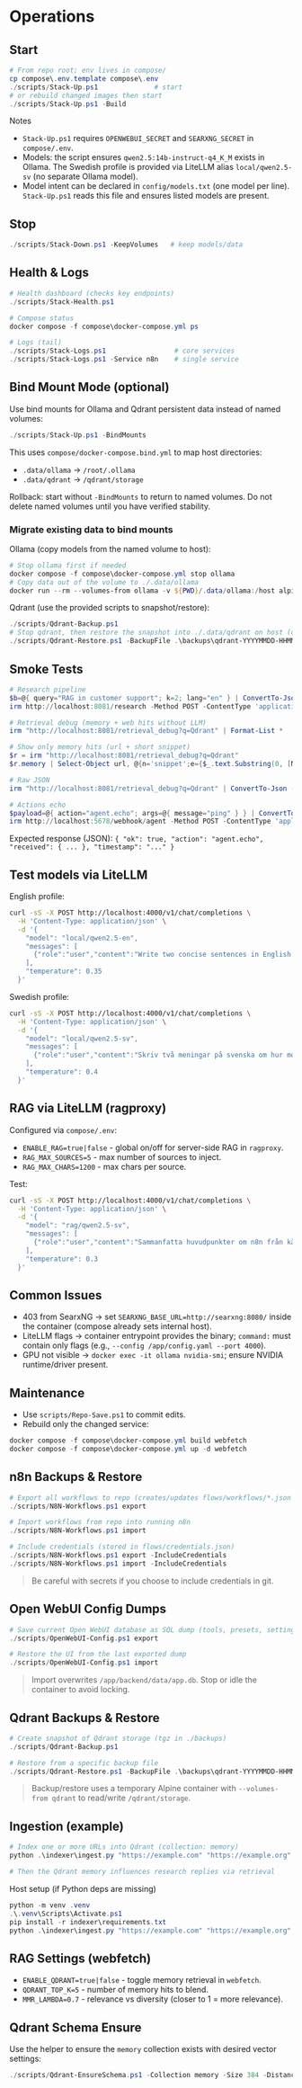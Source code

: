 # Operations

## Start
```powershell
# From repo root; env lives in compose/
cp compose\.env.template compose\.env
./scripts/Stack-Up.ps1              # start
# or rebuild changed images then start
./scripts/Stack-Up.ps1 -Build
```

Notes
- `Stack-Up.ps1` requires `OPENWEBUI_SECRET` and `SEARXNG_SECRET` in `compose/.env`.
- Models: the script ensures `qwen2.5:14b-instruct-q4_K_M` exists in Ollama. The Swedish profile is provided via LiteLLM alias `local/qwen2.5-sv` (no separate Ollama model).
 - Model intent can be declared in `config/models.txt` (one model per line). `Stack-Up.ps1` reads this file and ensures listed models are present.

## Stop
```powershell
./scripts/Stack-Down.ps1 -KeepVolumes   # keep models/data
```

## Health & Logs
```powershell
# Health dashboard (checks key endpoints)
./scripts/Stack-Health.ps1

# Compose status
docker compose -f compose\docker-compose.yml ps

# Logs (tail)
./scripts/Stack-Logs.ps1                 # core services
./scripts/Stack-Logs.ps1 -Service n8n    # single service
```

## Bind Mount Mode (optional)

Use bind mounts for Ollama and Qdrant persistent data instead of named volumes:

```powershell
./scripts/Stack-Up.ps1 -BindMounts
```

This uses `compose/docker-compose.bind.yml` to map host directories:
- `.data/ollama` -> `/root/.ollama`
- `.data/qdrant` -> `/qdrant/storage`

Rollback: start without `-BindMounts` to return to named volumes. Do not delete named volumes until you have verified stability.

### Migrate existing data to bind mounts

Ollama (copy models from the named volume to host):
```powershell
# Stop ollama first if needed
docker compose -f compose\docker-compose.yml stop ollama
# Copy data out of the volume to ./.data/ollama
docker run --rm --volumes-from ollama -v ${PWD}/.data/ollama:/host alpine sh -lc "mkdir -p /host && cp -a /root/.ollama/. /host/"
```

Qdrant (use the provided scripts to snapshot/restore):
```powershell
./scripts/Qdrant-Backup.ps1
# Stop qdrant, then restore the snapshot into ./.data/qdrant on host (optional enhancement forthcoming)
./scripts/Qdrant-Restore.ps1 -BackupFile .\backups\qdrant-YYYYMMDD-HHMMSS.tgz
```

## Smoke Tests
```powershell
# Research pipeline
$b=@{ query="RAG in customer support"; k=2; lang="en" } | ConvertTo-Json -Compress
irm http://localhost:8081/research -Method POST -ContentType 'application/json' -Body $b

# Retrieval debug (memory + web hits without LLM)
irm "http://localhost:8081/retrieval_debug?q=Qdrant" | Format-List *

# Show only memory hits (url + short snippet)
$r = irm "http://localhost:8081/retrieval_debug?q=Qdrant"
$r.memory | Select-Object url, @{n='snippet';e={$_.text.Substring(0, [Math]::Min(80, $_.text.Length))}}

# Raw JSON
irm "http://localhost:8081/retrieval_debug?q=Qdrant" | ConvertTo-Json -Depth 6

# Actions echo
$payload=@{ action="agent.echo"; args=@{ message="ping" } } | ConvertTo-Json -Compress
irm http://localhost:5678/webhook/agent -Method POST -ContentType 'application/json' -Body $payload
```

Expected response (JSON): `{ "ok": true, "action": "agent.echo", "received": { ... }, "timestamp": "..." }`

## Test models via LiteLLM

English profile:
```bash
curl -sS -X POST http://localhost:4000/v1/chat/completions \
  -H 'Content-Type: application/json' \
  -d '{
    "model": "local/qwen2.5-en",
    "messages": [
      {"role":"user","content":"Write two concise sentences in English about how this model is used in the platform."}
    ],
    "temperature": 0.35
  }'
```

Swedish profile:
```bash
curl -sS -X POST http://localhost:4000/v1/chat/completions \
  -H 'Content-Type: application/json' \
  -d '{
    "model": "local/qwen2.5-sv",
    "messages": [
      {"role":"user","content":"Skriv två meningar på svenska om hur modellen används i plattformen."}
    ],
    "temperature": 0.4
  }'
```

## RAG via LiteLLM (ragproxy)

Configured via `compose/.env`:
- `ENABLE_RAG=true|false` - global on/off for server-side RAG in `ragproxy`.
- `RAG_MAX_SOURCES=5` - max number of sources to inject.
- `RAG_MAX_CHARS=1200` - max chars per source.

Test:
```bash
curl -sS -X POST http://localhost:4000/v1/chat/completions \
  -H 'Content-Type: application/json' \
  -d '{
    "model": "rag/qwen2.5-sv",
    "messages": [
      {"role":"user","content":"Sammanfatta huvudpunkter om n8n från kända källor på svenska och ange källor."}
    ],
    "temperature": 0.3
  }'
```

## Common Issues
- 403 from SearxNG -> set `SEARXNG_BASE_URL=http://searxng:8080/` inside the container (compose already sets internal host).
- LiteLLM flags -> container entrypoint provides the binary; `command:` must contain only flags (e.g., `--config /app/config.yaml --port 4000`).
- GPU not visible -> `docker exec -it ollama nvidia-smi`; ensure NVIDIA runtime/driver present.

## Maintenance
- Use `scripts/Repo-Save.ps1` to commit edits.
- Rebuild only the changed service:
```powershell
docker compose -f compose\docker-compose.yml build webfetch
docker compose -f compose\docker-compose.yml up -d webfetch
```

## n8n Backups & Restore
```powershell
# Export all workflows to repo (creates/updates flows/workflows/*.json and flows/workflows.json)
./scripts/N8N-Workflows.ps1 export

# Import workflows from repo into running n8n
./scripts/N8N-Workflows.ps1 import

# Include credentials (stored in flows/credentials.json)
./scripts/N8N-Workflows.ps1 export -IncludeCredentials
./scripts/N8N-Workflows.ps1 import -IncludeCredentials
```

> Be careful with secrets if you choose to include credentials in git.

## Open WebUI Config Dumps
```powershell
# Save current Open WebUI database as SQL dump (tools, presets, settings)
./scripts/OpenWebUI-Config.ps1 export

# Restore the UI from the last exported dump
./scripts/OpenWebUI-Config.ps1 import
```

> Import overwrites `/app/backend/data/app.db`. Stop or idle the container to avoid locking.

## Qdrant Backups & Restore
```powershell
# Create snapshot of Qdrant storage (tgz in ./backups)
./scripts/Qdrant-Backup.ps1

# Restore from a specific backup file
./scripts/Qdrant-Restore.ps1 -BackupFile .\backups\qdrant-YYYYMMDD-HHMMSS.tgz
```

> Backup/restore uses a temporary Alpine container with `--volumes-from qdrant` to read/write `/qdrant/storage`.

## Ingestion (example)
```powershell
# Index one or more URLs into Qdrant (collection: memory)
python .\indexer\ingest.py "https://example.com" "https://example.org"

# Then the Qdrant memory influences research replies via retrieval
```

Host setup (if Python deps are missing)
```powershell
python -m venv .venv
.\.venv\Scripts\Activate.ps1
pip install -r indexer\requirements.txt
python .\indexer\ingest.py "https://example.com" "https://example.org"
```

## RAG Settings (webfetch)
- `ENABLE_QDRANT=true|false` - toggle memory retrieval in `webfetch`.
- `QDRANT_TOP_K=5` - number of memory hits to blend.
- `MMR_LAMBDA=0.7` - relevance vs diversity (closer to 1 = more relevance).

## Qdrant Schema Ensure
Use the helper to ensure the `memory` collection exists with desired vector settings:
```powershell
./scripts/Qdrant-EnsureSchema.ps1 -Collection memory -Size 384 -Distance Cosine
```
